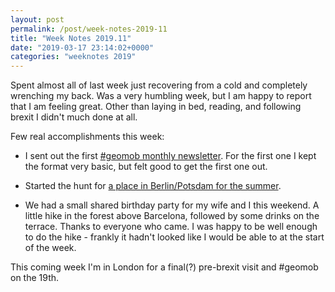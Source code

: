 ```yaml
---
layout: post
permalink: /post/week-notes-2019-11
title: "Week Notes 2019.11"
date: "2019-03-17 23:14:02+0000"
categories: "weeknotes 2019"
---
```


  Spent almost all of last week just recovering from a cold and 
  completely wrenching my back. Was a very humbling week, but I am happy to 
  report that I am feeling great. Other than laying in bed, reading, and 
  following brexit I didn't much done at all. 

  Few real accomplishments this week:


  * I sent out the first 
  [#geomob monthly newsletter](https://thegeomob.com/mailing-list). 
  For the first one I kept the format very basic, but felt good to get the 
  first one out.

  * Started the hunt for [a place in Berlin/Potsdam for the summer](/post/berlin-sommer-2019).

  * We had a small shared birthday party for my wife and I this weekend. A 
  little hike in the forest above Barcelona, followed by some drinks on the 
  terrace. Thanks to everyone who came. I was happy to be well enough to do 
  the hike - frankly it hadn't looked like I would be able to at the start of
  the week.


  This coming week I'm in London for a final(?) pre-brexit visit and #geomob 
  on the 19th.







